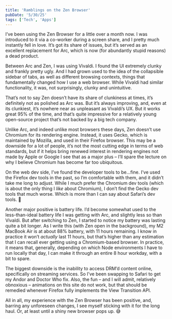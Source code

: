 ```yaml
---
title: 'Ramblings on the Zen Browser'
pubDate: '5/30/25'
tags: ['Tech', 'Apps']
---
```


I’ve been using the Zen Browser for a little over a month now. I was introduced to it via a co-worker during a screen share, and I pretty much instantly fell in love. It’s got its share of issues, but it’s served as an excellent replacement for Arc, which is now (for abundantly stupid reasons) a dead product.

Between Arc and Zen, I was using Vivaldi. I found the UI extremely clunky and frankly pretty ugly. And I had grown used to the idea of the collapsible sidebar of tabs, as well as different browsing contexts, things that fundamentally changed how I use a web browser. While Vivaldi had similar functionality, it was, not surprisingly, clunky and unintuitive.

That’s not to say Zen doesn’t have its share of clunkiness at times, it’s definitely not as polished as Arc was. But it’s always improving, and, even at its clunkiest, it’s nowhere near as unpleasant as Vivaldi’s UX. But it works great 95% of the time, and that’s quite impressive for a relatively young open-source project that’s not backed by a big tech company.

Unlike Arc, and indeed unlike most browsers these days, Zen doesn’t use Chromium for its rendering engine. Instead, it uses Gecko, which is maintained by Mozilla, and used in their Firefox browser. This may be a downside for a lot of people, it’s not the most cutting edge in terms of web standards, but if it helps bring renewed interest in rendering engines not made by Apple or Google I see that as a major plus – I’ll spare the lecture on why I believe Chromium has become far too ubiquitous.

On the web dev side, I’ve found the developer tools to be…fine. I’ve used the Firefox dev tools in the past, so I’m comfortable with them, and it didn’t take me long to adjust. While I much prefer the Chromium dev tools (which is about the only thing I _like_ about Chromium), I don’t find the Gecko dev tools that much worse. Which is more than I can say about Safari’s dev tools. 😬

Another major positive is battery life. I’d become somewhat used to the less-than-ideal battery life I was getting with Arc, and slightly less so than Vivaldi. But after switching to Zen, I started to notice my battery was lasting quite a bit longer. As I write this (with Zen open in the background), my M2 MacBook Air is at about 88% battery, with 11 hours remaining. I know in practice it won’t *actually* last 11 hours, but that’s higher than any estimation that I can recall ever getting using a Chromium-based browser. In practice, it means that, generally, depending on which Node environments I have to run locally that day, I can make it through an entire 8 hour workday, with a bit to spare.

The biggest downside is the inability to access DRM’d content online, specifically on streaming services. So I’ve been swapping to Safari to get my Andor and Doctor Who fix. Also, the fun – and I will admit, relatively obnoxious – animations on this site do not work, but that should be remedied whenever Firefox fully implements the View Transition API.

All in all, my experience with the Zen Browser has been positive, and, barring any unforeseen changes, I see myself sticking with it for the long haul. Or, at least until a shiny new browser pops up. 😅
